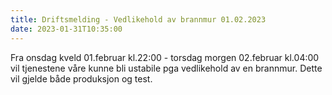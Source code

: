 ```yaml
---
title: Driftsmelding - Vedlikehold av brannmur 01.02.2023
date: 2023-01-31T10:35:00
---
```

Fra onsdag kveld 01.februar kl.22:00 - torsdag morgen 02.februar kl.04:00 vil tjenestene våre kunne bli ustabile pga vedlikehold av en brannmur. Dette vil gjelde både produksjon og test.


